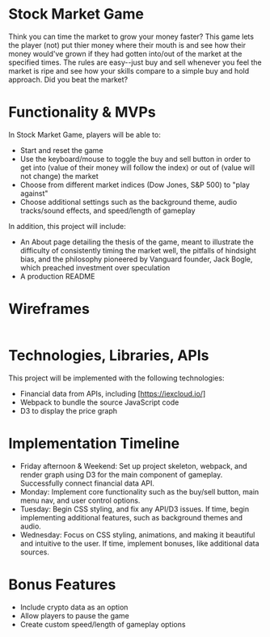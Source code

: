 # Stock Market Game
Think you can time the market to grow your money faster? This game lets the player (not) put thier money where their mouth is and see how their money would've grown if they had gotten into/out of the market at the specified times. The rules are easy--just buy and sell whenever you feel the market is ripe and see how your skills compare to a simple buy and hold approach. Did you beat the market?

# Functionality & MVPs

In Stock Market Game, players will be able to:
- Start and reset the game
- Use the keyboard/mouse to toggle the buy and sell button in order to get into (value of their money will follow the index) or out of (value will not change) the market
- Choose from different market indices (Dow Jones, S&P 500) to "play against"
- Choose additional settings such as the background theme, audio tracks/sound effects, and speed/length of gameplay

In addition, this project will include:
- An About page detailing the thesis of the game, meant to illustrate the difficulty of consistently timing the market well, the pitfalls of hindsight bias, and the philosophy pioneered by Vanguard founder, Jack Bogle, which preached investment over speculation
- A production README

# Wireframes

<img width="799">

# Technologies, Libraries, APIs 

This project will be implemented with the following technologies:
- Financial data from APIs, including [https://iexcloud.io/]
- Webpack to bundle the source JavaScript code
- D3 to display the price graph

# Implementation Timeline

- Friday afternoon & Weekend: Set up project skeleton, webpack, and render graph using D3 for the main component of gameplay. Successfully connect financial data API.
- Monday: Implement core functionality such as the buy/sell button, main menu nav, and user control options.
- Tuesday: Begin CSS styling, and fix any API/D3 issues. If time, begin implementing additional features, such as background themes and audio.
- Wednesday: Focus on CSS styling, animations, and making it beautiful and intuitive to the user. If time, implement bonuses, like additional data sources.

# Bonus Features

- Include crypto data as an option
- Allow players to pause the game
- Create custom speed/length of gameplay options




